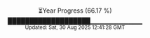 <p align="center">
⏳Year Progress (66.17 %) <br>
███████████████████▁▁▁▁▁▁▁▁▁▁▁ <br>
<sub>Updated: Sat, 30 Aug 2025 12:41:28 GMT</sub>
</p>

